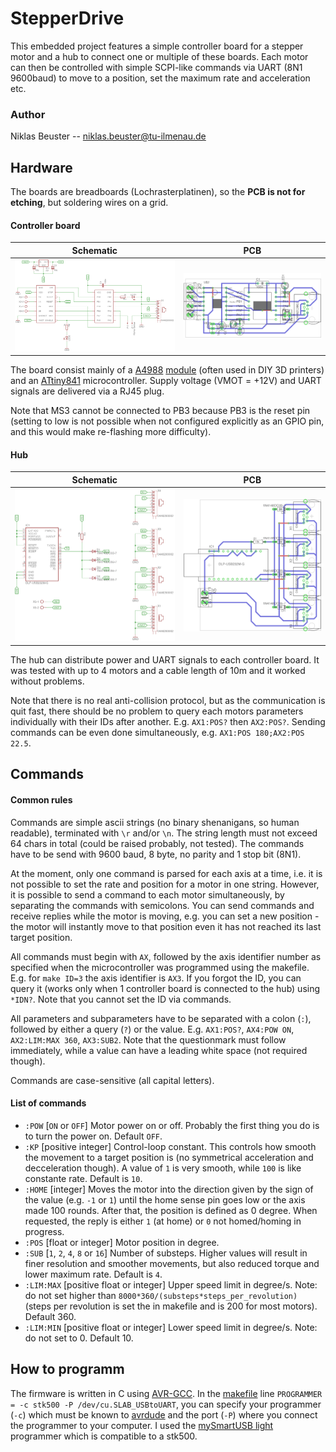 # StepperDrive
This embedded project features a simple controller board for a stepper motor and a hub to connect one or multiple of these boards.
Each motor can then be controlled with simple SCPI-like commands via UART (8N1 9600baud) to move to a position, set the maximum rate and acceleration etc.

### Author
Niklas Beuster -- niklas.beuster@tu-ilmenau.de

## Hardware
The boards are breadboards (Lochrasterplatinen), so the **PCB is not for etching**, but soldering wires on a grid.

#### Controller board
Schematic                          |  PCB
:---------------------------------:|:-----------------------------:
![](Docs/Controller_Schematic.png) | ![](Docs/Controller_PCB.png)

The board consist mainly of a [A4988](https://www.pololu.com/file/download/a4988_DMOS_microstepping_driver_with_translator.pdf?file_id=0J450) [module](https://eckstein-shop.de/A4988-StepStick-Compatible-Stepper-Motor-Driver-fuer-3D-Printer) (often used in DIY 3D printers) and an [ATtiny841](http://www.atmel.com/Images/Atmel-8495-8-bit-AVR-Microcontrollers-ATtiny441-ATtiny841_Datasheet.pdf) microcontroller.
Supply voltage (VMOT = +12V) and UART signals are delivered via a RJ45 plug.

Note that MS3 cannot be connected to PB3 because PB3 is the reset pin (setting to low is not possible when not configured explicitly as an GPIO pin, and this would make re-flashing more difficulty).

#### Hub
Schematic                   |  PCB
:--------------------------:|:-----------------------------:
![](Docs/Hub_Schematic.png) | ![](Docs/Hub_PCB.png)

The hub can distribute power and UART signals to each controller board.
It was tested with up to 4 motors and a cable length of 10m and it worked without problems.

Note that there is no real anti-collision protocol, but as the communication is quit fast, there should be no problem to query each motors parameters individually with their IDs after another.
E.g. `AX1:POS?` then `AX2:POS?`.
Sending commands can be even done simultaneously, e.g. `AX1:POS 180;AX2:POS 22.5`.

## Commands
#### Common rules
Commands are simple ascii strings (no binary shenanigans, so human readable), terminated with `\r` and/or `\n`.
The string length must not exceed 64 chars in total (could be raised probably, not tested).
The commands have to be send with 9600 baud, 8 byte, no parity and 1 stop bit (8N1).

At the moment, only one command is parsed for each axis at a time, i.e. it is not possible to set the rate and position for a motor in one string.
However, it is possible to send a command to each motor simultaneously, by separating the commands with semicolons.
You can send commands and receive replies while the motor is moving, e.g. you can set a new position - the motor will instantly move to that position even it has not reached its last target position.

All commands must begin with `AX`, followed by the axis identifier number as specified when the microcontroller was programmed using the makefile. E.g. for `make ID=3` the axis identifier is `AX3`.
If you forgot the ID, you can query it (works only when 1 controller board is connected to the hub) using `*IDN?`.
Note that you cannot set the ID via commands.

All parameters and subparameters have to be separated with a colon (`:`), followed by either a query (`?`) or the value.
E.g. `AX1:POS?`, `AX4:POW ON`, `AX2:LIM:MAX 360`, `AX3:SUB2`.
Note that the questionmark must follow immediately, while a value can have a leading white space (not required though).

Commands are case-sensitive (all capital letters).

#### List of commands
- `:POW` [`ON` or `OFF`] Motor power on or off. Probably the first thing you do is to turn the power on. Default `OFF`.
- `:KP` [positive integer] Control-loop constant. This controls how smooth the movement to a target position is (no symmetrical acceleration and decceleration though). A value of `1` is very smooth, while `100` is like constante rate. Default is `10`.
- `:HOME` [integer] Moves the motor into the direction given by the sign of the value (e.g. `-1` or `1`) until the home sense pin goes low or the axis made 100 rounds. After that, the position is defined as 0 degree. When requested, the reply is either `1` (at home) or `0` not homed/homing in progress.
- `:POS` [float or integer] Motor position in degree.
- `:SUB` [`1`, `2`, `4`, `8` or `16`] Number of substeps. Higher values will result in finer resolution and smoother movements, but also reduced torque and lower maximum rate. Default is `4`.
- `:LIM:MAX` [positive float or integer] Upper speed limit in degree/s. Note: do not set higher than `8000*360/(substeps*steps_per_revolution)` (steps per revolution is set the in makefile and is 200 for most motors). Default 360.
- `:LIM:MIN` [positive float or integer] Lower speed limit in degree/s. Note: do not set to 0. Default 10.

## How to programm
The firmware is written in C using [AVR-GCC](https://www.mikrocontroller.net/articles/AVR-GCC).
In the [makefile](Makefile) line `PROGRAMMER = -c stk500 -P /dev/cu.SLAB_USBtoUART`, you can specify your programmer (`-c`) which must be known to [avrdude](http://www.nongnu.org/avrdude/user-manual/avrdude_4.html) and the port (`-P`) where you connect the programmer to your computer.
I used the [mySmartUSB light](http://shop.myavr.de/index.php?sp=article.sp.php&artID=200006) programmer which is compatible to a stk500.